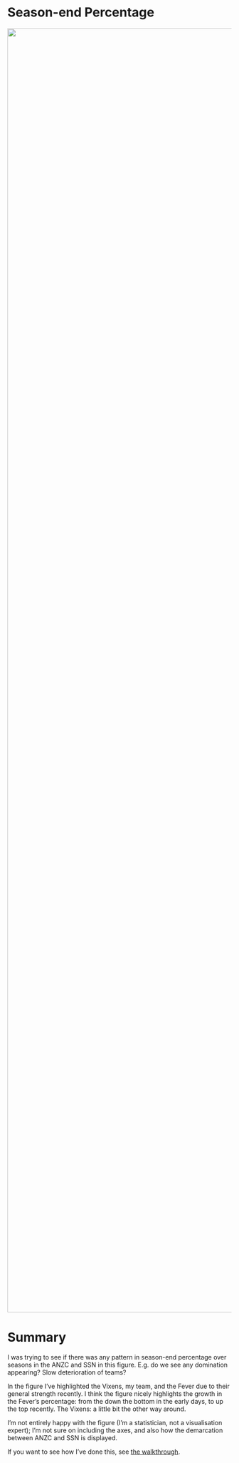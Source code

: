 
<!-- README.md is generated from README.Rmd. Please edit that file -->

# Season-end Percentage

<!-- badges: start -->
<!-- badges: end -->

<img src="/Users/sprazza/github/netball-numbers-challenge/examples/vol1-sl/fig.png" width="2880" />

# Summary

I was trying to see if there was any pattern in season-end percentage
over seasons in the ANZC and SSN in this figure. E.g. do we see any
domination appearing? Slow deterioration of teams?

In the figure I’ve highlighted the Vixens, my team, and the Fever due to
their general strength recently. I think the figure nicely highlights
the growth in the Fever’s percentage: from the down the bottom in the
early days, to up the top recently. The Vixens: a little bit the other
way around.

I’m not entirely happy with the figure (I’m a statistician, not a
visualisation expert); I’m not sure on including the axes, and also how
the demarcation between ANZC and SSN is displayed.

If you want to see how I’ve done this, see [the
walkthrough](walkthrough.md).
